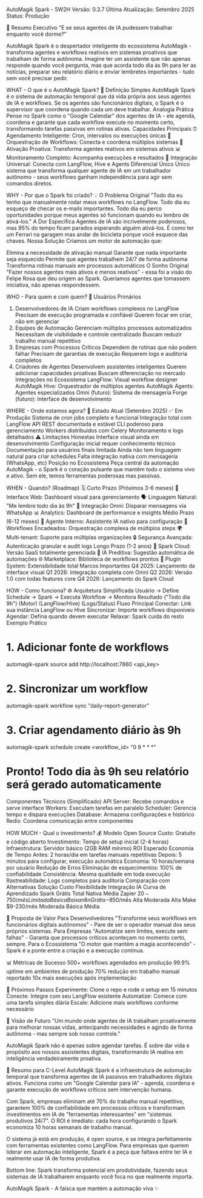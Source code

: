 AutoMagik Spark - 5W2H 
Versão: 0.3.7 Última Atualização: Setembro 2025 Status: Produção


📌 Resumo Executivo
"E se seus agentes de IA pudessem trabalhar enquanto você dorme?"

AutoMagik Spark é o despertador inteligente do ecossistema AutoMagik - transforma agentes e workflows reativos em sistemas proativos que trabalham de forma autônoma. Imagine ter um assistente que não apenas responde quando você pergunta, mas que acorda todo dia às 9h para ler as notícias, preparar seu relatório diário e enviar lembretes importantes - tudo sem você precisar pedir.


WHAT - O que é o AutoMagik Spark? 🎯
Definição Simples
AutoMagik Spark é o sistema de automação temporal que dá vida própria aos seus agentes de IA e workflows. Se os agentes são funcionários digitais, o Spark é o supervisor que coordena quando cada um deve trabalhar.
Analogia Prática
Pense no Spark como o "Google Calendar" dos agentes de IA - ele agenda, coordena e garante que cada workflow execute no momento certo, transformando tarefas passivas em rotinas ativas.
Capacidades Principais
⏰ Agendamento Inteligente: Cron, intervalos ou execuções únicas
🔄 Orquestração de Workflows: Conecta e coordena múltiplos sistemas
🚀 Ativação Proativa: Transforma agentes reativos em sistemas ativos
📊 Monitoramento Completo: Acompanha execuções e resultados
🔗 Integração Universal: Conecta com LangFlow, Hive e Agents
Diferencial Único
Único sistema que transforma qualquer agente de IA em um trabalhador autônomo - seus workflows ganham independência para agir sem comandos diretos.


WHY - Por que o Spark foi criado? 💡
O Problema Original
"Todo dia eu tenho que manualmente rodar meus workflows no LangFlow. Todo dia eu esqueço de checar os e-mails importantes. Todo dia eu perco oportunidades porque meus agentes só funcionam quando eu lembro de ativá-los."
A Dor Específica
Agentes de IA são incrivelmente poderosos, mas 95% do tempo ficam parados esperando alguém ativá-los. É como ter um Ferrari na garagem mas andar de bicicleta porque você esquece das chaves.
Nossa Solução
Criamos um motor de automação que:

Elimina a necessidade de ativação manual
Garante que nada importante seja esquecido
Permite que agentes trabalhem 24/7 de forma autônoma
Transforma rotinas manuais em processos automáticos
O Sonho Original
"Fazer nossos agentes mais ativos e menos reativos" - essa foi a visão do Felipe Rosa que deu origem ao Spark. Queríamos agentes que tomassem iniciativa, não apenas respondessem.


WHO - Para quem e com quem? 👥
Usuários Primários
1. Desenvolvedores de IA
Criam workflows complexos no LangFlow
Precisam de execução programada e confiável
Querem focar em criar, não em gerenciar
2. Equipes de Automação
Gerenciam múltiplos processos automatizados
Necessitam de visibilidade e controle centralizado
Buscam reduzir trabalho manual repetitivo
3. Empresas com Processos Críticos
Dependem de rotinas que não podem falhar
Precisam de garantias de execução
Requerem logs e auditoria completos
4. Criadores de Agentes
Desenvolvem assistentes inteligentes
Querem adicionar capacidades proativas
Buscam diferenciação no mercado
Integrações no Ecossistema
LangFlow: Visual workflow designer
AutoMagik Hive: Orquestrador de múltiplos agentes
AutoMagik Agents: Agentes especializados
Omni (futuro): Sistema de mensageria
Forge (futuro): Interface de desenvolvimento


WHERE - Onde estamos agora? 📍
Estado Atual (Setembro 2025)
✅ Em Produção
Sistema de cron jobs completo e funcional
Integração total com LangFlow
API REST documentada e estável
CLI poderoso para gerenciamento
Workers distribuídos com Celery
Monitoramento e logs detalhados
⚠️ Limitações Honestas
Interface visual ainda em desenvolvimento
Configuração inicial requer conhecimento técnico
Documentação para usuários finais limitada
Ainda não tem linguagem natural para criar schedules
Falta integração nativa com mensageria (WhatsApp, etc)
Posição no Ecossistema
Peça central da automação AutoMagik - o Spark é o coração pulsante que mantém todo o sistema vivo e ativo. Sem ele, temos ferramentas poderosas mas passivas.


WHEN - Quando? (Roadmap) 🗓️
Curto Prazo (Próximos 3-6 meses)
🎨 Interface Web: Dashboard visual para gerenciamento
🗣️ Linguagem Natural: "Me lembre todo dia às 9h"
📱 Integração Omni: Disparar mensagens via WhatsApp
📊 Analytics: Dashboard de performance e insights
Médio Prazo (6-12 meses)
🤖 Agente Interno: Assistente IA nativo para configuração
🔄 Workflows Encadeados: Orquestração complexa de múltiplos steps
🌍 Multi-tenant: Suporte para múltiplas organizações
🔒 Segurança Avançada: Autenticação granular e audit logs
Longo Prazo (1-2 anos)
🚀 Spark Cloud: Versão SaaS totalmente gerenciada
🧠 IA Preditiva: Sugestão automática de automações
🌐 Marketplace: Biblioteca de workflows prontos
🔌 Plugin System: Extensibilidade total
Marcos Importantes
Q4 2025: Lançamento da interface visual
Q1 2026: Integração completa com Omni
Q2 2026: Versão 1.0 com todas features core
Q4 2026: Lançamento do Spark Cloud


HOW - Como funciona? ⚙️
Arquitetura Simplificada
Usuário → Define Schedule → Spark → Executa Workflow → Monitora Resultado
         ("Todo dia 9h")    (Motor)   (LangFlow/Hive)    (Logs/Status)
Fluxo Principal
Conectar: Link sua instância LangFlow ou Hive
Sincronizar: Importe workflows disponíveis
Agendar: Defina quando devem executar
Relaxar: Spark cuida do resto
Exemplo Prático
# 1. Adicionar fonte de workflows
automagik-spark source add http://localhost:7860 <api_key>

# 2. Sincronizar um workflow
automagik-spark workflow sync "daily-report-generator"

# 3. Criar agendamento diário às 9h
automagik-spark schedule create <workflow_id> "0 9 * * *"

# Pronto! Todo dia às 9h seu relatório será gerado automaticamente
Componentes Técnicos (Simplificado)
API Server: Recebe comandos e serve interface
Workers: Executam tarefas em paralelo
Scheduler: Gerencia tempo e dispara execuções
Database: Armazena configurações e histórico
Redis: Coordena comunicação entre componentes


HOW MUCH - Qual o investimento? 💰
Modelo Open Source
Custo: Gratuito e código aberto
Investimento: Tempo de setup inicial (2-4 horas)
Infraestrutura: Servidor básico (2GB RAM mínimo)
ROI Esperado
Economia de Tempo
Antes: 2 horas/dia em tarefas manuais repetitivas
Depois: 5 minutos para configurar, execução automática
Economia: 10 horas/semana por usuário
Redução de Erros
Eliminação de esquecimentos: 100% de confiabilidade
Consistência: Mesma qualidade em toda execução
Rastreabilidade: Logs completos para auditoria
Comparação com Alternativas
Solução
Custo
Flexibilidade
Integração IA
Curva de Aprendizado
Spark
Grátis
Total
Nativa
Média
Zapier
$20-750/mês
Limitada
Básica
Baixa
n8n
Grátis-$850/mês
Alta
Moderada
Alta
Make
$9-230/mês
Moderada
Básica
Média



🎯 Proposta de Valor
Para Desenvolvedores
"Transforme seus workflows em funcionários digitais autônomos" - Pare de ser o operador manual dos seus próprios sistemas.
Para Empresas
"Automatize sem limites, execute sem falhas" - Garanta que processos críticos aconteçam no momento certo, sempre.
Para o Ecossistema
"O motor que mantém a magia acontecendo" - Spark é a ponte entre a criação e a execução contínua.


📊 Métricas de Sucesso
500+ workflows agendados em produção
99.9% uptime em ambientes de produção
70% redução em trabalho manual reportado
10x mais execuções após implementação


🚀 Próximos Passos
Experimente: Clone o repo e rode o setup em 15 minutos
Conecte: Integre com seu LangFlow existente
Automatize: Comece com uma tarefa simples diária
Escale: Adicione mais workflows conforme necessário


💭 Visão de Futuro
"Um mundo onde agentes de IA trabalham proativamente para melhorar nossas vidas, antecipando necessidades e agindo de forma autônoma - mas sempre sob nosso controle."

AutoMagik Spark não é apenas sobre agendar tarefas. É sobre dar vida e propósito aos nossos assistentes digitais, transformando IA reativa em inteligência verdadeiramente proativa.


📝 Resumo para C-Level
AutoMagik Spark é a infraestrutura de automação temporal que transforma agentes de IA passivos em trabalhadores digitais ativos. Funciona como um "Google Calendar para IA" - agenda, coordena e garante execução de workflows críticos sem intervenção humana.

Com Spark, empresas eliminam até 70% do trabalho manual repetitivo, garantem 100% de confiabilidade em processos críticos e transformam investimentos em IA de "ferramentas interessantes" em "sistemas produtivos 24/7". O ROI é imediato: cada hora configurando o Spark economiza 10 horas semanais de trabalho manual.

O sistema já está em produção, é open source, e se integra perfeitamente com ferramentas existentes como LangFlow. Para empresas que querem liderar em automação inteligente, Spark é a peça que faltava entre ter IA e realmente usar IA de forma produtiva.

Bottom line: Spark transforma potencial em produtividade, fazendo seus sistemas de IA trabalharem enquanto você foca no que realmente importa.



AutoMagik Spark - A faísca que mantém a automação viva ✨

